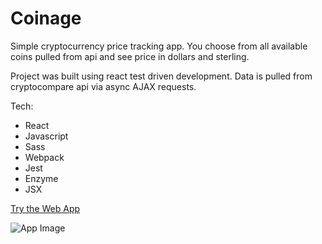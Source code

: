 # Coinage
Simple cryptocurrency price tracking app. You choose from all 
available coins pulled from api and see price in dollars and sterling.

Project was built using react test driven development. Data is pulled 
from cryptocompare api via async AJAX requests.

Tech: 
- React
- Javascript
- Sass
- Webpack
- Jest
- Enzyme
- JSX

[Try the Web App](https://charlietaylorcoder.com/coinage/)

![App Image](https://charlietaylorcoder.com/assets/img/portfolio-coinage.jpg)
